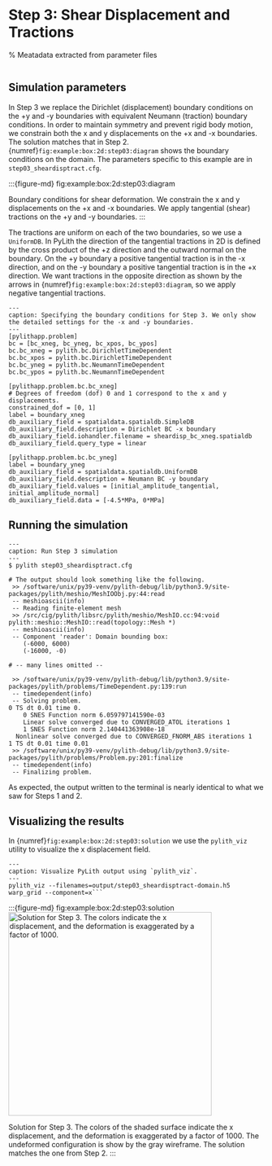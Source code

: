 # Step 3: Shear Displacement and Tractions

% Meatadata extracted from parameter files
```{include} step03_sheardisptract-synopsis.md
```

## Simulation parameters

In Step 3 we replace the Dirichlet (displacement) boundary conditions on the +y and -y boundaries with equivalent Neumann (traction) boundary conditions.
In order to maintain symmetry and prevent rigid body motion, we constrain both the x and y displacements on the +x and -x boundaries.
The solution matches that in Step 2.
{numref}`fig:example:box:2d:step03:diagram` shows the boundary conditions on the domain.
The parameters specific to this example are in `step03_sheardisptract.cfg`.

:::{figure-md} fig:example:box:2d:step03:diagram
<img src="figs/step03-diagram.*" alt="" scale="75%">

Boundary conditions for shear deformation.
We constrain the x and y displacements on the +x and -x boundaries.
We apply tangential (shear) tractions on the +y and -y boundaries.
:::

The tractions are uniform on each of the two boundaries, so we use a `UniformDB`.
In PyLith the direction of the tangential tractions in 2D is defined by the cross product of the +z direction and the outward normal on the boundary.
On the +y boundary a positive tangential traction is in the -x direction, and on the -y boundary a positive tangential traction is in the +x direction.
We want tractions in the opposite direction as shown by the arrows in {numref}`fig:example:box:2d:step03:diagram`, so we apply negative tangential tractions.

```{code-block} cfg
---
caption: Specifying the boundary conditions for Step 3. We only show the detailed settings for the -x and -y boundaries.
---
[pylithapp.problem]
bc = [bc_xneg, bc_yneg, bc_xpos, bc_ypos]
bc.bc_xneg = pylith.bc.DirichletTimeDependent
bc.bc_xpos = pylith.bc.DirichletTimeDependent
bc.bc_yneg = pylith.bc.NeumannTimeDependent
bc.bc_ypos = pylith.bc.NeumannTimeDependent

[pylithapp.problem.bc.bc_xneg]
# Degrees of freedom (dof) 0 and 1 correspond to the x and y displacements. 
constrained_dof = [0, 1]
label = boundary_xneg
db_auxiliary_field = spatialdata.spatialdb.SimpleDB
db_auxiliary_field.description = Dirichlet BC -x boundary
db_auxiliary_field.iohandler.filename = sheardisp_bc_xneg.spatialdb
db_auxiliary_field.query_type = linear

[pylithapp.problem.bc.bc_yneg]
label = boundary_yneg
db_auxiliary_field = spatialdata.spatialdb.UniformDB
db_auxiliary_field.description = Neumann BC -y boundary
db_auxiliary_field.values = [initial_amplitude_tangential, initial_amplitude_normal]
db_auxiliary_field.data = [-4.5*MPa, 0*MPa]
```

## Running the simulation

```{code-block} console
---
caption: Run Step 3 simulation
---
$ pylith step03_sheardisptract.cfg

# The output should look something like the following.
 >> /software/unix/py39-venv/pylith-debug/lib/python3.9/site-packages/pylith/meshio/MeshIOObj.py:44:read
 -- meshioascii(info)
 -- Reading finite-element mesh
 >> /src/cig/pylith/libsrc/pylith/meshio/MeshIO.cc:94:void pylith::meshio::MeshIO::read(topology::Mesh *)
 -- meshioascii(info)
 -- Component 'reader': Domain bounding box:
    (-6000, 6000)
    (-16000, -0)

# -- many lines omitted --

 >> /software/unix/py39-venv/pylith-debug/lib/python3.9/site-packages/pylith/problems/TimeDependent.py:139:run
 -- timedependent(info)
 -- Solving problem.
0 TS dt 0.01 time 0.
    0 SNES Function norm 6.059797141590e-03 
    Linear solve converged due to CONVERGED_ATOL iterations 1
    1 SNES Function norm 2.140441363908e-18 
  Nonlinear solve converged due to CONVERGED_FNORM_ABS iterations 1
1 TS dt 0.01 time 0.01
 >> /software/unix/py39-venv/pylith-debug/lib/python3.9/site-packages/pylith/problems/Problem.py:201:finalize
 -- timedependent(info)
 -- Finalizing problem.
```

As expected, the output written to the terminal is nearly identical to what we saw for Steps 1 and 2.

## Visualizing the results

In {numref}`fig:example:box:2d:step03:solution` we use the `pylith_viz` utility to visualize the x displacement field.

```{code-block} console
---
caption: Visualize PyLith output using `pylith_viz`.
---
pylith_viz --filenames=output/step03_sheardisptract-domain.h5 warp_grid --component=x```

```

:::{figure-md} fig:example:box:2d:step03:solution
<img src="figs/step03-solution.*" alt="Solution for Step 3. The colors indicate the x displacement, and the deformation is exaggerated by a factor of 1000." width="400px"/>

Solution for Step 3.
The colors of the shaded surface indicate the x displacement, and the deformation is exaggerated by a factor of 1000.
The undeformed configuration is show by the gray wireframe.
The solution matches the one from Step 2.
:::
